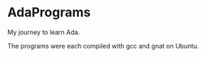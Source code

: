 # AdaPrograms
My journey to learn Ada.

The programs were each compiled with gcc and gnat on Ubuntu.
